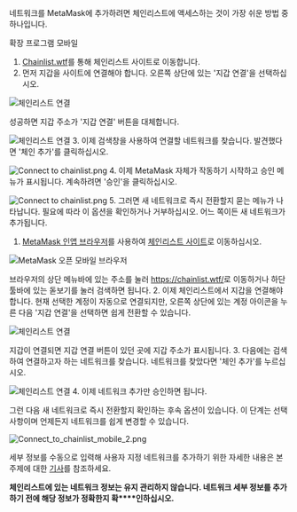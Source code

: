 네트워크를 MetaMask에 추가하려면 체인리스트에 액세스하는 것이 가장 쉬운 방법 중 하나입니다.




확장 프로그램 모바일


1. [Chainlist.wtf](https://chainlist.wtf/)를 통해 체인리스트 사이트로 이동합니다.
2. 먼저 지갑을 사이트에 연결해야 합니다. 오른쪽 상단에 있는 '지갑 연결'을 선택하십시오.


![체인리스트 연결](https://support.metamask.io/hc/article_attachments/13282472358683)


성공하면 지갑 주소가 '지갑 연결' 버튼을 대체합니다.


![체인리스트 연결](https://support.metamask.io/hc/article_attachments/13282471834779)
3. 이제 검색창을 사용하여 연결할 네트워크를 찾습니다. 발견했다면 '체인 추가'를 클릭하십시오.


![Connect to chainlist.png](https://support.metamask.io/hc/article_attachments/13282429575451)
4. 이제 MetaMask 자체가 작동하기 시작하고 승인 메뉴가 표시됩니다. 계속하려면 '승인'을 클릭하십시오.


![Connect to chainlist.png](https://support.metamask.io/hc/article_attachments/13282471751451)
5. 그러면 새 네트워크로 즉시 전환할지 묻는 메뉴가 나타납니다. 필요에 따라 이 옵션을 확인하거나 거부하십시오. 어느 쪽이든 새 네트워크가 추가됩니다.




1. [MetaMask 인앱 브라우저](https://support.metamask.io/hc/en-us/articles/6356387482523)를 사용하여 [체인리스트 사이트](https://chainlist.wtf/)로 이동하십시오.


![MetaMask 오픈 모바일 브라우저](https://support.metamask.io/hc/article_attachments/13282653218075)


브라우저의 상단 메뉴바에 있는 주소를 눌러 <https://chainlist.wtf/>로 이동하거나 하단 툴바에 있는 돋보기를 눌러 검색하면 됩니다.
2. 이제 체인리스트에서 지갑을 연결해야 합니다. 현재 선택한 계정이 자동으로 연결되지만, 오른쪽 상단에 있는 계정 아이콘을 누른 다음 '지갑 연결'을 선택하면 쉽게 전환할 수 있습니다.


![체인리스트 연결](https://support.metamask.io/hc/article_attachments/13283060389275)


지갑이 연결되면 지갑 연결 버튼이 있던 곳에 지갑 주소가 표시됩니다.
3. 다음에는 검색하여 연결하고자 하는 네트워크를 찾습니다. 네트워크를 찾았다면 '체인 추가'를 누르십시오.


![체인리스트 연결](https://support.metamask.io/hc/article_attachments/13282429575451)
4. 이제 네트워크 추가만 승인하면 됩니다.


그런 다음 새 네트워크로 즉시 전환할지 확인하는 후속 옵션이 있습니다. 이 단계는 선택 사항이며 언제든지 네트워크를 쉽게 변경할 수 있습니다.


![Connect_to_chainlist_mobile_2.png](https://support.metamask.io/hc/article_attachments/13283299094555)




세부 정보를 수동으로 입력해 사용자 지정 네트워크를 추가하기 위한 자세한 내용은 본 주제에 대한 [기사](https://support.metamask.io/hc/en-us/articles/360043227612-How-to-add-a-custom-network-RPC)를 참조하세요.


**체인리스트에 있는 네트워크 정보는 유지 관리하지 않습니다. 네트워크 세부 정보를 추가하기 전에 해당 정보가 정확한지 확****인하십시오.** 


 

